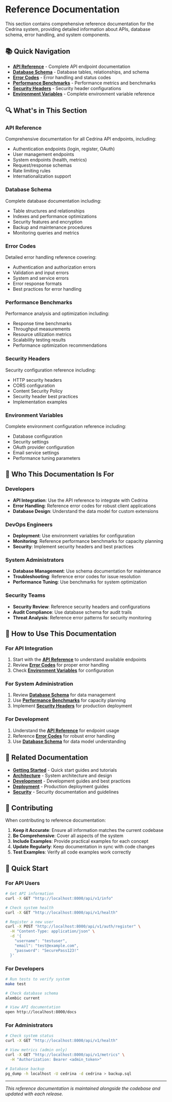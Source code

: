 # Reference Documentation

This section contains comprehensive reference documentation for the Cedrina system, providing detailed information about APIs, database schema, error handling, and system components.

## 📚 Quick Navigation

- **[API Reference](api-reference.md)** - Complete API endpoint documentation
- **[Database Schema](database-schema.md)** - Database tables, relationships, and schema
- **[Error Codes](error-codes.md)** - Error handling and status codes
- **[Performance Benchmarks](performance-benchmarks.md)** - Performance metrics and benchmarks
- **[Security Headers](security-headers.md)** - Security header configurations
- **[Environment Variables](environment-variables.md)** - Complete environment variable reference

## 🔍 What's in This Section

### API Reference
Comprehensive documentation for all Cedrina API endpoints, including:
- Authentication endpoints (login, register, OAuth)
- User management endpoints
- System endpoints (health, metrics)
- Request/response schemas
- Rate limiting rules
- Internationalization support

### Database Schema
Complete database documentation including:
- Table structures and relationships
- Indexes and performance optimizations
- Security features and encryption
- Backup and maintenance procedures
- Monitoring queries and metrics

### Error Codes
Detailed error handling reference covering:
- Authentication and authorization errors
- Validation and input errors
- System and service errors
- Error response formats
- Best practices for error handling

### Performance Benchmarks
Performance analysis and optimization including:
- Response time benchmarks
- Throughput measurements
- Resource utilization metrics
- Scalability testing results
- Performance optimization recommendations

### Security Headers
Security configuration reference including:
- HTTP security headers
- CORS configuration
- Content Security Policy
- Security header best practices
- Implementation examples

### Environment Variables
Complete environment configuration reference including:
- Database configuration
- Security settings
- OAuth provider configuration
- Email service settings
- Performance tuning parameters

## 🎯 Who This Documentation Is For

### Developers
- **API Integration**: Use the API reference to integrate with Cedrina
- **Error Handling**: Reference error codes for robust client applications
- **Database Design**: Understand the data model for custom extensions

### DevOps Engineers
- **Deployment**: Use environment variables for configuration
- **Monitoring**: Reference performance benchmarks for capacity planning
- **Security**: Implement security headers and best practices

### System Administrators
- **Database Management**: Use schema documentation for maintenance
- **Troubleshooting**: Reference error codes for issue resolution
- **Performance Tuning**: Use benchmarks for system optimization

### Security Teams
- **Security Review**: Reference security headers and configurations
- **Audit Compliance**: Use database schema for audit trails
- **Threat Analysis**: Reference error patterns for security monitoring

## 📖 How to Use This Documentation

### For API Integration
1. Start with the **[API Reference](api-reference.md)** to understand available endpoints
2. Review **[Error Codes](error-codes.md)** for proper error handling
3. Check **[Environment Variables](environment-variables.md)** for configuration

### For System Administration
1. Review **[Database Schema](database-schema.md)** for data management
2. Use **[Performance Benchmarks](performance-benchmarks.md)** for capacity planning
3. Implement **[Security Headers](security-headers.md)** for production deployment

### For Development
1. Understand the **[API Reference](api-reference.md)** for endpoint usage
2. Reference **[Error Codes](error-codes.md)** for robust error handling
3. Use **[Database Schema](database-schema.md)** for data model understanding

## 🔗 Related Documentation

- **[Getting Started](../getting-started/README.md)** - Quick start guides and tutorials
- **[Architecture](../architecture/README.md)** - System architecture and design
- **[Development](../development/README.md)** - Development guides and best practices
- **[Deployment](../deployment/README.md)** - Production deployment guides
- **[Security](../security/README.md)** - Security documentation and guidelines

## 📝 Contributing

When contributing to reference documentation:

1. **Keep it Accurate**: Ensure all information matches the current codebase
2. **Be Comprehensive**: Cover all aspects of the system
3. **Include Examples**: Provide practical examples for each concept
4. **Update Regularly**: Keep documentation in sync with code changes
5. **Test Examples**: Verify all code examples work correctly

## 🚀 Quick Start

### For API Users
```bash
# Get API information
curl -X GET "http://localhost:8000/api/v1/info"

# Check system health
curl -X GET "http://localhost:8000/api/v1/health"

# Register a new user
curl -X POST "http://localhost:8000/api/v1/auth/register" \
  -H "Content-Type: application/json" \
  -d '{
    "username": "testuser",
    "email": "test@example.com",
    "password": "SecurePass123!"
  }'
```

### For Developers
```bash
# Run tests to verify system
make test

# Check database schema
alembic current

# View API documentation
open http://localhost:8000/docs
```

### For Administrators
```bash
# Check system status
curl -X GET "http://localhost:8000/api/v1/health"

# View metrics (admin only)
curl -X GET "http://localhost:8000/api/v1/metrics" \
  -H "Authorization: Bearer <admin_token>"

# Database backup
pg_dump -h localhost -U cedrina -d cedrina > backup.sql
```

---

*This reference documentation is maintained alongside the codebase and updated with each release.* 